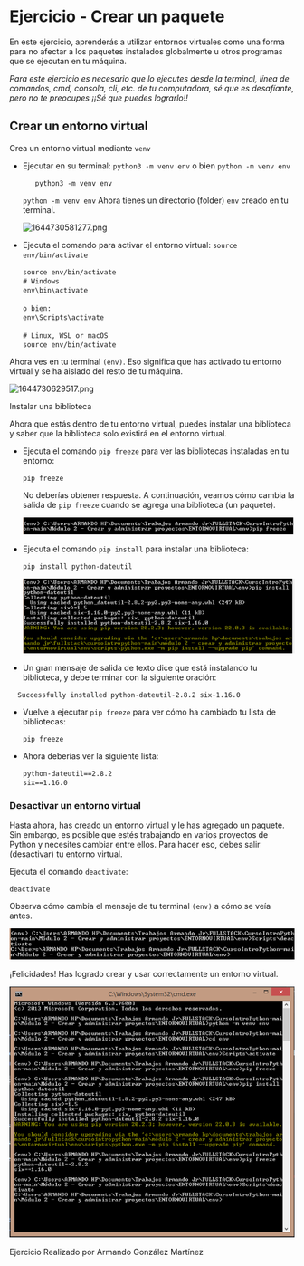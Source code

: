 # Ejercicio - Crear un paquete

En este ejercicio, aprenderás a utilizar entornos virtuales como una forma para no afectar a los paquetes instalados globalmente u otros programas que se ejecutan en tu máquina.

*Para este ejercicio es necesario que lo ejecutes desde la terminal, línea de comandos, cmd, consola, cli, etc. de tu computadora, sé que es desafíante, pero no te preocupes ¡¡Sé que puedes lograrlo!!*

## Crear un entorno virtual

Crea un entorno virtual mediante ``venv``

* Ejecutar en su terminal: ``python3 -m venv env`` o bien ``python -m venv env``

  ```
     python3 -m venv env 
  ```

  ``python -m venv env``
  Ahora tienes un directorio (folder) ``env`` creado en tu terminal.

  ![1644730581277.png](https://file+.vscode-resource.vscode-webview.net/c%3A/Users/ARMANDO%20HP/Documents/Trabajos%20Armando%20Jr/FULLSTACK/CursoIntroPython-main/MIS%20KATAS/image/Modulo2Katas/1644730581277.png)
* Ejecuta el comando para activar el entorno virtual: ``source env/bin/activate``

  ```
  source env/bin/activate
  # Windows
  env\bin\activate

  o bien: 
  env\Scripts\activate

  # Linux, WSL or macOS
  source env/bin/activate
  ```

Ahora ves en tu terminal ``(env)``. Eso significa que has activado tu entorno virtual y se ha aislado del resto de tu máquina.

![1644730629517.png](https://file+.vscode-resource.vscode-webview.net/c%3A/Users/ARMANDO%20HP/Documents/Trabajos%20Armando%20Jr/FULLSTACK/CursoIntroPython-main/MIS%20KATAS/image/Modulo2Katas/1644730629517.png)

Instalar una biblioteca

Ahora que estás dentro de tu entorno virtual, puedes instalar una biblioteca y saber que la biblioteca solo existirá en el entorno virtual.

* Ejecuta el comando ``pip freeze`` para ver las bibliotecas instaladas en tu entorno:

  ```
  pip freeze
  ```

  No deberías obtener respuesta. A continuación, veamos cómo cambia la salida de ``pip freeze`` cuando se agrega una biblioteca (un paquete).

  ![1644730769319.png](image/Modulo2Katas/1644730769319.png)
* Ejecuta el comando ``pip install`` para instalar una biblioteca:

  ```
  pip install python-dateutil
  ```

  ![1644730788337.png](image/Modulo2Katas/1644730788337.png)
* Un gran mensaje de salida de texto dice que está instalando tu biblioteca, y debe terminar con la siguiente oración:

```
  Successfully installed python-dateutil-2.8.2 six-1.16.0
```

* Vuelve a ejecutar ``pip freeze`` para ver cómo ha cambiado tu lista de bibliotecas:

  ```
  pip freeze
  ```
* Ahora deberías ver la siguiente lista:

  ```
  python-dateutil==2.8.2
  six==1.16.0
  ```

### Desactivar un entorno virtual

Hasta ahora, has creado un entorno virtual y le has agregado un paquete. Sin embargo, es posible que estés trabajando en varios proyectos de Python y necesites cambiar entre ellos. Para hacer eso, debes salir (desactivar) tu entorno virtual.

Ejecuta el comando ``deactivate``:

```
deactivate
```

Observa cómo cambia el mensaje de tu terminal ``(env)`` a cómo se veía antes.

![1644730863578.png](image/Modulo2Katas/1644730863578.png)

¡Felicidades! Has logrado crear y usar correctamente un entorno virtual.

![1644730874098.png](image/Modulo2Katas/1644730874098.png)

Ejercicio Realizado por Armando González Martínez
